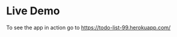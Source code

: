 <h1>Live Demo</h1>

To see the app in action go to <a href="https://todo-list-99.herokuapp.com/">https://todo-list-99.herokuapp.com/</a>
